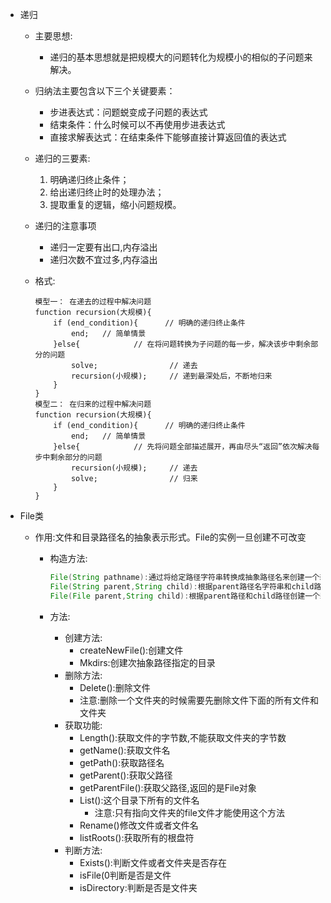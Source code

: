 * 递归
  * 主要思想:		

    * 递归的基本思想就是把规模大的问题转化为规模小的相似的子问题来解决。
  * 归纳法主要包含以下三个关键要素：
    * 步进表达式：问题蜕变成子问题的表达式 
    * 结束条件：什么时候可以不再使用步进表达式 
    * 直接求解表达式：在结束条件下能够直接计算返回值的表达式 
  * 递归的三要素:
    1. 明确递归终止条件；
    2. 给出递归终止时的处理办法；
    3. 提取重复的逻辑，缩小问题规模。	
  * 递归的注意事项
    * 递归一定要有出口,内存溢出
    * 递归次数不宜过多,内存溢出​		
  * 格式:	

    	模型一： 在递去的过程中解决问题
    	function recursion(大规模){
    		if (end_condition){      // 明确的递归终止条件
    			end;   // 简单情景
    		}else{            // 在将问题转换为子问题的每一步，解决该步中剩余部分的问题
    			solve;                // 递去
    			recursion(小规模);     // 递到最深处后，不断地归来
    		}
    	}
    	模型二： 在归来的过程中解决问题
    	function recursion(大规模){
    		if (end_condition){      // 明确的递归终止条件
    			end;   // 简单情景
    		}else{            // 先将问题全部描述展开，再由尽头“返回”依次解决每步中剩余部分的问题
    			recursion(小规模);     // 递去
    			solve;                // 归来
    		}
    	}

* File类

  * 作用:文件和目录路径名的抽象表示形式。File的实例一旦创建不可改变	

    * 构造方法:

      ```java
      File(String pathname):通过将给定路径字符串转换成抽象路径名来创建一个新File实例
      File(String parent,String child):根据parent路径名字符串和child路径字符串创建一个新File实例
      File(File parent,String child):根据parent路径和child路径创建一个新的file实例	
      ```

    * 方法:		

      * 创建方法:
        * createNewFile():创建文件
        * Mkdirs:创建次抽象路径指定的目录
      * 删除方法:
        * Delete():删除文件
        * 注意:删除一个文件夹的时候需要先删除文件下面的所有文件和文件夹​			
      * 获取功能:
        * Length():获取文件的字节数,不能获取文件夹的字节数
        * getName():获取文件名
        * getPath():获取路径名
        * getParent():获取父路径
        * getParentFile():获取父路径,返回的是File对象
        * List():这个目录下所有的文件名					
          * 注意:只有指向文件夹的file文件才能使用这个方法​					
        * Rename()修改文件或者文件名
        * listRoots():获取所有的根盘符
          ​			
      * 判断方法:				
        * Exists():判断文件或者文件夹是否存在					
        * isFile(0判断是否是文件				
        * isDirectory:判断是否是文件夹